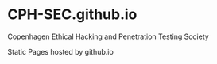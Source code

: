 # CPH-SEC.github.io

Copenhagen Ethical Hacking and Penetration Testing Society

Static Pages hosted by github.io

